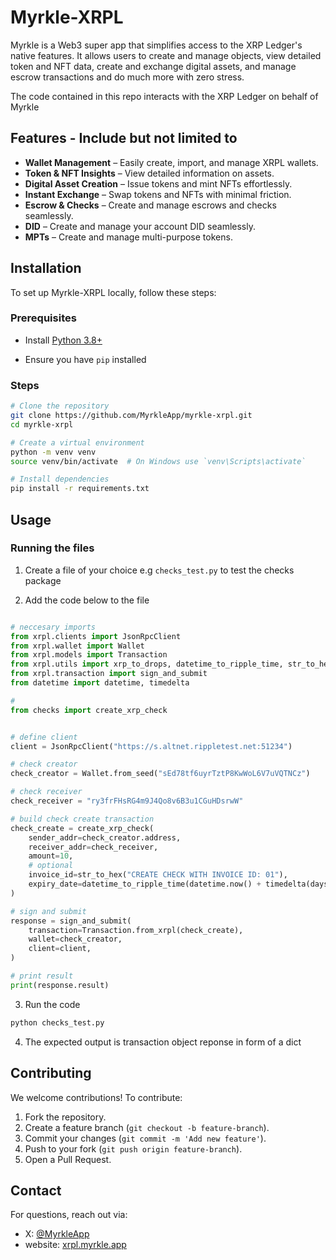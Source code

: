 # Myrkle-XRPL

Myrkle is a Web3 super app that simplifies access to the XRP Ledger's native features. It allows users to create and manage objects, view detailed token and NFT data, create and exchange digital assets, and manage escrow transactions and do much more with zero stress.

The code contained in this repo interacts with the XRP Ledger on behalf of Myrkle

## Features - Include but not limited to
- **Wallet Management** – Easily create, import, and manage XRPL wallets.
- **Token & NFT Insights** – View detailed information on assets.
- **Digital Asset Creation** – Issue tokens and mint NFTs effortlessly.
- **Instant Exchange** – Swap tokens and NFTs with minimal friction.
- **Escrow & Checks** – Create and manage escrows and checks seamlessly.
- **DID** – Create and manage your account DID seamlessly.
- **MPTs** – Create and manage multi-purpose tokens.

## Installation

To set up Myrkle-XRPL locally, follow these steps:

### Prerequisites
- Install [Python 3.8+](https://www.python.org/)

- Ensure you have `pip` installed

### Steps
```sh
# Clone the repository
git clone https://github.com/MyrkleApp/myrkle-xrpl.git
cd myrkle-xrpl

# Create a virtual environment
python -m venv venv
source venv/bin/activate  # On Windows use `venv\Scripts\activate`

# Install dependencies
pip install -r requirements.txt
```

## Usage

### Running the files
1. Create a file of your choice e.g `checks_test.py` to test the checks package

2. Add the code below to the file
```py

# neccesary imports
from xrpl.clients import JsonRpcClient
from xrpl.wallet import Wallet
from xrpl.models import Transaction
from xrpl.utils import xrp_to_drops, datetime_to_ripple_time, str_to_hex
from xrpl.transaction import sign_and_submit
from datetime import datetime, timedelta

#
from checks import create_xrp_check


# define client
client = JsonRpcClient("https://s.altnet.rippletest.net:51234")

# check creator
check_creator = Wallet.from_seed("sEd78tf6uyrTztP8KwWoL6V7uVQTNCz")

# check receiver
check_receiver = "ry3frFHsRG4m9J4Qo8v6B3u1CGuHDsrwW"

# build check create transaction
check_create = create_xrp_check(
    sender_addr=check_creator.address,
    receiver_addr=check_receiver,
    amount=10,
    # optional
    invoice_id=str_to_hex("CREATE CHECK WITH INVOICE ID: 01"),
    expiry_date=datetime_to_ripple_time(datetime.now() + timedelta(days=1)),
)

# sign and submit
response = sign_and_submit(
    transaction=Transaction.from_xrpl(check_create),
    wallet=check_creator,
    client=client,
)

# print result
print(response.result)

```

3. Run the code
```sh
python checks_test.py
```

4. The expected output is transaction object reponse in form of a dict


## Contributing
We welcome contributions! To contribute:
1. Fork the repository.
2. Create a feature branch (`git checkout -b feature-branch`).
3. Commit your changes (`git commit -m 'Add new feature'`).
4. Push to your fork (`git push origin feature-branch`).
5. Open a Pull Request.


## Contact
For questions, reach out via:
- X: [@MyrkleApp](https://x.com/MyrkleApp)
- website: [xrpl.myrkle.app](https://xrpl.myrkle.app)

